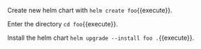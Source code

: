 Create new helm chart with  `helm create foo`{{execute}}.

Enter the directory `cd foo`{{execute}}.

Install the helm chart `helm upgrade --install foo .`{{execute}}.
